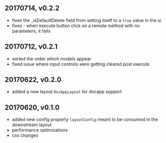 ## 20170714, v0.2.2
- fixes the _isDefaultDelete field from setting itself to a `true` value in the ui
- fixes - when execute button click on a remote method with no parameters, it fails

## 20170712, v0.2.1
- sorted the order which models appear
- fixed issue where input controls were getting cleared post execute

## 20170622, v0.2.0
- added a new layout `DocAppLayout` for docapp support

## 20170620, v0.1.0
- added new config property `layoutConfig` meant to be consumed in the downstream layout
- performance optimizations
- css changes
